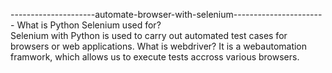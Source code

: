   ---------------------automate-browser-with-selenium-----------------------
 What is Python Selenium used for?  
 Selenium with Python is used to carry out automated test cases for browsers or web applications. 
 What is webdriver?
 It is a webautomation framwork, which allows us to execute tests accross various browsers.
